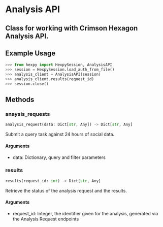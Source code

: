 # Analysis API

## Class for working with Crimson Hexagon Analysis API.

## Example Usage

```python
>>> from hexpy import HexpySession, AnalysisAPI
>>> session = HexpySession.load_auth_from_file()
>>> analysis_client = AnalysisAPI(session)
>>> analysis_client.results(request_id)
>>> session.close()
```

## Methods

### anaysis_requests
```python
analysis_request(data: Dict[str, Any]) -> Dict[str, Any]
```
Submit a query task against 24 hours of social data.

#### Arguments
* data: Dictionary, query and filter parameters

### results
```python
results(request_id: int) -> Dict[str, Any]
```
Retrieve the status of the analysis request and the results.

#### Arguments
* request_id: Integer, the identifier given for the analysis, generated via the Analysis Request endpoints
